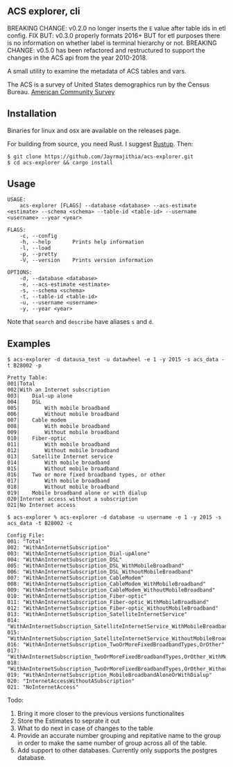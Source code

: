 ## ACS explorer, cli

BREAKING CHANGE: v0.2.0 no longer inserts the `E` value after table ids in etl config.
FIX BUT: v0.3.0 properly formats 2016+ BUT for etl purposes there is no information on whether label is terminal hierarchy or not.
BREAKING CHANGE: v0.5.0 has been refactored and restructured to support the changes in the ACS api from the year 2010-2018.

A small utility to examine the metadata of ACS tables and vars.

The ACS is a survey of United States demographics run by the Census Bureau. [American Community Survey](https://www.census.gov/programs-surveys/acs/)

## Installation

Binaries for linux and osx are available on the releases page.

For building from source, you need Rust. I suggest [Rustup](https://rustup.rs). Then:

```
$ git clone https://github.com/Jayrmajithia/acs-explorer.git
$ cd acs-explorer && cargo install
```

## Usage
```
USAGE:
    acs-explorer [FLAGS] --database <database> --acs-estimate <estimate> --schema <schema> --table-id <table-id> --username <username> --year <year>

FLAGS:
    -c, --config     
    -h, --help       Prints help information
    -l, --load       
    -p, --pretty     
    -V, --version    Prints version information

OPTIONS:
    -d, --database <database>        
    -e, --acs-estimate <estimate>    
    -s, --schema <schema>            
    -t, --table-id <table-id>        
    -u, --username <username>        
    -y, --year <year> 
```

Note that `search` and `describe` have aliases `s` and `d`.

## Examples

```
$ acs-explorer -d datausa_test -u datawheel -e 1 -y 2015 -s acs_data -t B28002 -p

Pretty Table:
001|Total
002|With an Internet subscription
003|    Dial-up alone
004|    DSL
005|        With mobile broadband
006|        Without mobile broadband
007|    Cable modem
008|        With mobile broadband
009|        Without mobile broadband
010|    Fiber-optic
011|        With mobile broadband
012|        Without mobile broadband
013|    Satellite Internet service
014|        With mobile broadband
015|        Without mobile broadband
016|    Two or more fixed broadband types, or other
017|        With mobile broadband
018|        Without mobile broadband
019|    Mobile broadband alone or with dialup
020|Internet access without a subscription
021|No Internet access
```

```
$ acs-explorer % acs-explorer -d database -u username -e 1 -y 2015 -s acs_data -t B28002 -c

Config File:
001: "Total"
002: "WithAnInternetSubscription"
003: "WithAnInternetSubscription_Dial-upAlone"
004: "WithAnInternetSubscription_DSL"
005: "WithAnInternetSubscription_DSL_WithMobileBroadband"
006: "WithAnInternetSubscription_DSL_WithoutMobileBroadband"
007: "WithAnInternetSubscription_CableModem"
008: "WithAnInternetSubscription_CableModem_WithMobileBroadband"
009: "WithAnInternetSubscription_CableModem_WithoutMobileBroadband"
010: "WithAnInternetSubscription_Fiber-optic"
011: "WithAnInternetSubscription_Fiber-optic_WithMobileBroadband"
012: "WithAnInternetSubscription_Fiber-optic_WithoutMobileBroadband"
013: "WithAnInternetSubscription_SatelliteInternetService"
014: "WithAnInternetSubscription_SatelliteInternetService_WithMobileBroadband"
015: "WithAnInternetSubscription_SatelliteInternetService_WithoutMobileBroadband"
016: "WithAnInternetSubscription_TwoOrMoreFixedBroadbandTypes,OrOther"
017: "WithAnInternetSubscription_TwoOrMoreFixedBroadbandTypes,OrOther_WithMobileBroadband"
018: "WithAnInternetSubscription_TwoOrMoreFixedBroadbandTypes,OrOther_WithoutMobileBroadband"
019: "WithAnInternetSubscription_MobileBroadbandAloneOrWithDialup"
020: "InternetAccessWithoutASubscription"
021: "NoInternetAccess"

```
Todo:
1) Bring it more closer to the previous versions functionalites
2) Store the Estimates to seprate it out
3) What to do next in case of changes to the table
4) Provide an accurate number grouping and repitative name to the group in order to make the same number of group across all of the table.
5) Add support to other databases. Currently only supports the postgres database.
